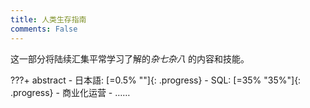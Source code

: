 ```yaml
---
title: 人类生存指南
comments: False
---
```


这一部分将陆续汇集平常学习了解的*杂七杂八* 的内容和技能。

???+ abstract
    - 日本語: [=0.5% ""]{: .progress}
    - SQL: [=35% "35%"]{: .progress}
    - 商业化运营
    - ……

